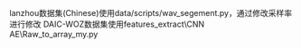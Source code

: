 lanzhou数据集(Chinese)使用data/scripts/wav_segement.py，通过修改采样率进行修改
DAIC-WOZ数据集使用features_extract\CNN AE\Raw_to_array_my.py